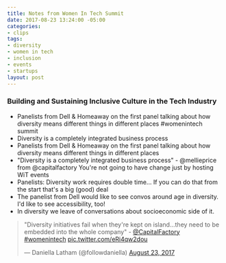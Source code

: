 ```yaml
---
title: Notes from Women In Tech Summit
date: 2017-08-23 13:24:00 -05:00
categories:
- clips
tags:
- diversity
- women in tech
- inclusion
- events
- startups
layout: post
---
```


### Building and Sustaining Inclusive Culture in the Tech Industry
- Panelists from Dell & Homeaway on the first panel talking about how diversity means different things in different places #womenintech summit
- Diversity is a completely integrated business process
- Panelists from Dell & Homeaway on the first panel talking about how diversity means different things in different places
- "Diversity is a completely integrated business process" - @mellieprice from @capitalfactory
You're not going to have change just by hosting WiT events
- Panelists: Diversity work requires double time... If you can do that from the start that's a big (good) deal
- The panelist from Dell would like to see convos around age in diversity. I'd like to see accessibility, too!
- In diversity we leave of conversations about socioeconomic side of it.
<blockquote class="twitter-tweet" data-lang="en"><p lang="en" dir="ltr">&quot;Diversity initiatives fail when they&#39;re kept on island...they need to be embedded into the whole company&quot; - <a href="https://twitter.com/CapitalFactory">@CapitalFactory</a> <a href="https://twitter.com/hashtag/womenintech?src=hash">#womenintech</a> <a href="https://t.co/eRi4qw2dou">pic.twitter.com/eRi4qw2dou</a></p>&mdash; Daniella Latham (@followdaniella) <a href="https://twitter.com/followdaniella/status/900425019368636418">August 23, 2017</a></blockquote>
<script async src="//platform.twitter.com/widgets.js" charset="utf-8"></script>
